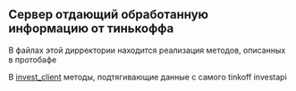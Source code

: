 ## Сервер отдающий обработанную информацию от тинькоффа

В файлах этой дирректории находится реализация методов, описанных в протобафе

В [invest_client](invest_client/README.MD) методы, подтягивающие данные с самого tinkoff investapi